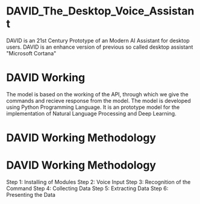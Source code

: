 # DAVID_The_Desktop_Voice_Assistant
DAVID is an 21st Century Prototype of an Modern AI Assistant for desktop users.
DAVID is an enhance version of previous so called desktop assistant "Microsoft Cortana"

# DAVID Working
The model is based on the working of the API, through which we give the commands and recieve response from the model.
The model is developed using Python Programming Language.
It is an prototype model for the implementation of Natural Language Processing and Deep Learning.
# DAVID Working Methodology
# DAVID Working Methodology
Step 1: Installing of Modules
Step 2: Voice Input
Step 3: Recognition of the Command
Step 4: Collecting Data
Step 5: Extracting Data
Step 6: Presenting the Data

